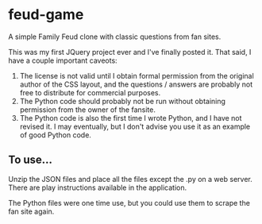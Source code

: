 # feud-game
A simple Family Feud clone with classic questions from fan sites.

This was my first JQuery project ever and I've finally posted it. That said, I have a couple important caveots:
  1. The license is not valid until I obtain formal permission from the original author of the CSS layout, and the questions / answers are probably not free to distribute for commercial purposes.
  2. The Python code should probably not be run without obtaining permission from the owner of the fansite.
  3. The Python code is also the first time I wrote Python, and I have not revised it. I may eventually, but I don't advise you use it as an example of good Python code.  

**To use...**
---------
Unzip the JSON files and place all the files except the .py on a web server. There are play instructions available in the application. 

The Python files were one time use, but you could use them to scrape the fan site again.
